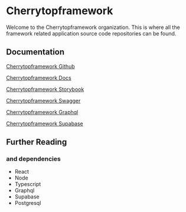 # Cherrytopframework

Welcome to the Cherrytopframework organization. This is where all the framework related application source code repositories can be found.

## Documentation

[Cherrytopframework Github]()

[Cherrytopframework Docs]()

[Cherrytopframework Storybook]()

[Cherrytopframework Swagger]()

[Cherrytopframework Graphql]()

[Cherrytopframework Supabase]()

## Further Reading
### and dependencies

- React
- Node
- Typescript
- Graphql
- Supabase
- Postgresql
